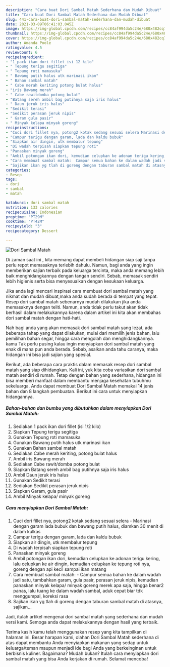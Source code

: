 ```yaml
---
description: "Cara buat Dori Sambal Matah Sederhana dan Mudah Dibuat"
title: "Cara buat Dori Sambal Matah Sederhana dan Mudah Dibuat"
slug: 441-cara-buat-dori-sambal-matah-sederhana-dan-mudah-dibuat
date: 2021-03-09T06:41:03.045Z
image: https://img-global.cpcdn.com/recipes/cc84af994da5c24e/680x482cq70/dori-sambal-matah-foto-resep-utama.jpg
thumbnail: https://img-global.cpcdn.com/recipes/cc84af994da5c24e/680x482cq70/dori-sambal-matah-foto-resep-utama.jpg
cover: https://img-global.cpcdn.com/recipes/cc84af994da5c24e/680x482cq70/dori-sambal-matah-foto-resep-utama.jpg
author: Amanda Poole
ratingvalue: 4.5
reviewcount: 6
recipeingredient:
- "1 pack ikan dori fillet isi 12 kilo"
- " Tepung terigu segitiga"
- " Tepung roti mamasuka"
- " Bawang putih halus utk marinasi ikan"
- " Bahan sambal matah"
- " Cabe merah keriting potong bulat halus"
- "iris Bawang merah"
- " Cabe rawitdomba potong bulat"
- "Batang sereh ambil bag putihnya saja iris halus"
- " Daun jeruk iris halus"
- "Sedikit terasi"
- "Sedikit perasan jeruk nipis"
- " Garam gula pasir"
- " Minyak kelapa minyak goreng"
recipeinstructions:
- "Cuci dori fillet nya, potong2 kotak sedang sesuai selera Marinasi dengan garam lada bubuk dan bawang putih halus, diamkan 30 menit di dalam kulkas"
- "Campur terigu dengan garam, lada dan kaldu bubuk"
- "Siapkan air dingin, utk membalur tepung"
- "Di wadah terpisah siapkan tepung roti"
- "Panaskan minyak goreng"
- "Ambil potongan ikan dori, kemudian celupkan ke adonan terigu kering, lalu celupkan ke air dingin, kemudian celupkan ke tepung roti nya, goreng dengan api kecil sampai ikan matang"
- "Cara membuat sambal matah:  Campur semua bahan ke dalam wadah jadi satu, tambahkan garam, gula pasir, perasan jeruk nipis, kemudian panaskan minyak kelapa/ minyak goreng merek apa saja, hingga benar2 panas, lalu tuang ke dalam wadah sambal, aduk cepat biar tdk menggumpal, koreksi rasa"
- "Sajikan ikan yg tlah di goreng dengan taburan sambal matah di atasnya, sajikan..."
categories:
- Resep
tags:
- dori
- sambal
- matah

katakunci: dori sambal matah 
nutrition: 133 calories
recipecuisine: Indonesian
preptime: "PT29M"
cooktime: "PT42M"
recipeyield: "3"
recipecategory: Dessert

---
```



![Dori Sambal Matah](https://img-global.cpcdn.com/recipes/cc84af994da5c24e/680x482cq70/dori-sambal-matah-foto-resep-utama.jpg)

Di zaman  saat ini , kita memang dapat membeli hidangan siap saji tanpa perlu repot memasaknya terlebih dahulu. Namun, bagi anda yang ingin memberikan sajian terbaik pada keluarga tercinta, maka anda memang lebih baik menghidangkannya dengan tangan sendiri. Sebab, memasak sendiri lebih higienis serta bisa menyesuaikan dengan kesukaan keluarga.

Jika anda lagi mencari inspirasi cara membuat dori sambal matah yang nikmat dan mudah dibuat,maka anda sudah berada di tempat yang tepat. Resep dori sambal matah  sebenarnya mudah dilakukan jika anda memasaknya dengan teliti. Namun, anda tidak perlu takut akan tidak berhasil dalam melakukannya 
karena dalam artikel ini kita akan membahas dori sambal matah dengan hati-hati.  



Nah bagi anda yang akan memasak dori sambal matah yang lezat, ada beberapa tahap yang dapat dilakukan, mulai dari memilih jenis bahan, lalu pemilihan bahan segar, hingga cara mengolah dan menghidangkannya. kamu Tak perlu pusing kalau ingin menyiapkan dori sambal matah yang enak di mana pun anda berada. Sebab, asalkan anda  tahu caranya, maka hidangan ini bisa jadi sajian yang spesial.

Berikut, ada beberapa cara praktis  dalam memasak resep dori sambal matah yang siap dihidangkan. Kali ini, yuk kita coba variasikan dori sambal matah sendiri di rumah. Tetap dengan bahan yang sederhana, hidangan ini bisa memberi manfaat dalam membantu menjaga kesehatan tubuhmu sekeluarga. Anda dapat membuat Dori Sambal Matah memakai 14 jenis bahan dan 8 langkah pembuatan. Berikut ini cara untuk menyiapkan hidangannya.

<!--inarticleads1-->

##### Bahan-bahan dan bumbu yang dibutuhkan dalam menyiapkan Dori Sambal Matah:

1. Sediakan 1 pack ikan dori fillet (isi 1/2 kilo)
1. Siapkan  Tepung terigu segitiga
1. Gunakan  Tepung roti mamasuka
1. Gunakan  Bawang putih halus utk marinasi ikan
1. Gunakan  Bahan sambal matah
1. Sediakan  Cabe merah keriting, potong bulat halus
1. Ambil iris Bawang merah
1. Sediakan  Cabe rawit/domba potong bulat
1. Siapkan Batang sereh ambil bag putihnya saja iris halus
1. Ambil  Daun jeruk iris halus
1. Gunakan Sedikit terasi
1. Sediakan Sedikit perasan jeruk nipis
1. Siapkan  Garam, gula pasir
1. Ambil  Minyak kelapa/ minyak goreng




<!--inarticleads2-->

##### Cara menyiapkan Dori Sambal Matah:

1. Cuci dori fillet nya, potong2 kotak sedang sesuai selera - Marinasi dengan garam lada bubuk dan bawang putih halus, diamkan 30 menit di dalam kulkas
1. Campur terigu dengan garam, lada dan kaldu bubuk
1. Siapkan air dingin, utk membalur tepung
1. Di wadah terpisah siapkan tepung roti
1. Panaskan minyak goreng
1. Ambil potongan ikan dori, kemudian celupkan ke adonan terigu kering, lalu celupkan ke air dingin, kemudian celupkan ke tepung roti nya, goreng dengan api kecil sampai ikan matang
1. Cara membuat sambal matah:  - Campur semua bahan ke dalam wadah jadi satu, tambahkan garam, gula pasir, perasan jeruk nipis, kemudian panaskan minyak kelapa/ minyak goreng merek apa saja, hingga benar2 panas, lalu tuang ke dalam wadah sambal, aduk cepat biar tdk menggumpal, koreksi rasa
1. Sajikan ikan yg tlah di goreng dengan taburan sambal matah di atasnya, sajikan...




Jadi, itulah artikel mengenai  dori sambal matah  yang sederhana dan mudah versi kami. Semoga anda dapat melakukannya dengan hasil yang terbaik. 

Terima kasih kamu telah menggunakan resep yang kita tampilkan di halaman ini. Besar harapan kami, olahan  Dori Sambal Matah sederhana di atas dapat membantu Anda menyiapkan makanan yang sedap untuk keluarga/teman maupun menjadi ide bagi Anda yang berkeinginan untuk berbisnis kuliner. Bagaimana? Mudah bukan? Itulah cara menyiapkan dori sambal matah yang bisa Anda kerjakan di rumah. Selamat mencoba!

